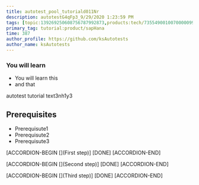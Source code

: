 ```yaml
---
title: autotest_pool_tutoriald011Nr
description: autotestG4qFp3_9/29/2020 1:23:59 PM
tags: [topic:139269250608756787992873,products:tech/73554900100700000996,tutorial:experience/advanced]
primary_tag: tutorial:product/sapHana
time: 387
author_profile: https://github.com/ksAutotests
author_name: ksAutotests
---
```

### You will learn
- You will learn this
- and that

autotest tutorial text3nh1y3

## Prerequisites
- Prerequisute1
- Prerequisute2
- Prerequisute3

[ACCORDION-BEGIN [](First step)]
[DONE]
[ACCORDION-END]

[ACCORDION-BEGIN [](Second step)]
[DONE]
[ACCORDION-END]

[ACCORDION-BEGIN [](Third step)]
[DONE]
[ACCORDION-END]

